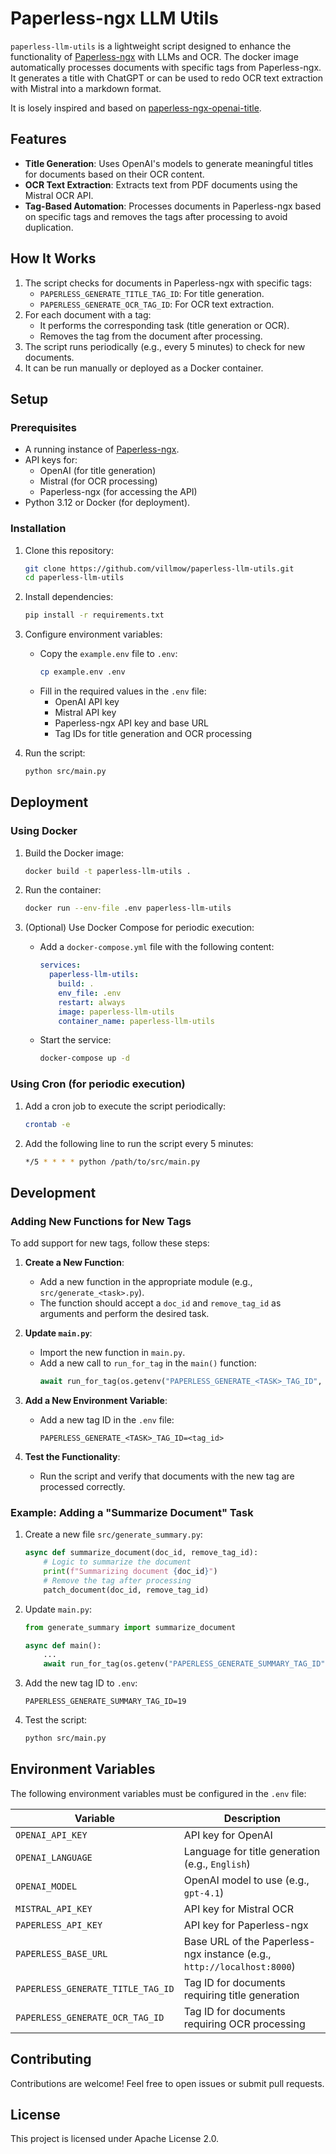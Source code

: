 # Paperless-ngx LLM Utils

`paperless-llm-utils` is a lightweight script designed to enhance the functionality of [Paperless-ngx](https://github.com/paperless-ngx/paperless-ngx) with LLMs and OCR. The docker image automatically processes documents with specific tags from Paperless-ngx. It generates a title with ChatGPT or can be used to redo OCR text extraction with Mistral into a markdown format.

It is losely inspired and based on [paperless-ngx-openai-title](https://github.com/cgiesche/paperless-ngx-openai-title/tree/master).

## Features

- **Title Generation**: Uses OpenAI's models to generate meaningful titles for documents based on their OCR content.
- **OCR Text Extraction**: Extracts text from PDF documents using the Mistral OCR API.
- **Tag-Based Automation**: Processes documents in Paperless-ngx based on specific tags and removes the tags after processing to avoid duplication.

## How It Works

1. The script checks for documents in Paperless-ngx with specific tags:
   - `PAPERLESS_GENERATE_TITLE_TAG_ID`: For title generation.
   - `PAPERLESS_GENERATE_OCR_TAG_ID`: For OCR text extraction.
2. For each document with a tag:
   - It performs the corresponding task (title generation or OCR).
   - Removes the tag from the document after processing.
3. The script runs periodically (e.g., every 5 minutes) to check for new documents.
4. It can be run manually or deployed as a Docker container.

## Setup

### Prerequisites

- A running instance of [Paperless-ngx](https://github.com/paperless-ngx/paperless-ngx).
- API keys for:
  - OpenAI (for title generation)
  - Mistral (for OCR processing)
  - Paperless-ngx (for accessing the API)
- Python 3.12 or Docker (for deployment).

### Installation

1. Clone this repository:
   ```bash
   git clone https://github.com/villmow/paperless-llm-utils.git
   cd paperless-llm-utils
   ```

2. Install dependencies:
   ```bash
   pip install -r requirements.txt
   ```

3. Configure environment variables:
   - Copy the `example.env` file to `.env`:
     ```bash
     cp example.env .env
     ```
   - Fill in the required values in the `.env` file:
     - OpenAI API key
     - Mistral API key
     - Paperless-ngx API key and base URL
     - Tag IDs for title generation and OCR processing

4. Run the script:
   ```bash
   python src/main.py
   ```

## Deployment

### Using Docker

1. Build the Docker image:
   ```bash
   docker build -t paperless-llm-utils .
   ```

2. Run the container:
   ```bash
   docker run --env-file .env paperless-llm-utils
   ```

3. (Optional) Use Docker Compose for periodic execution:
   - Add a `docker-compose.yml` file with the following content:
     ```yaml
     services:
       paperless-llm-utils:
         build: .
         env_file: .env
         restart: always
         image: paperless-llm-utils
         container_name: paperless-llm-utils
     ```
   - Start the service:
     ```bash
     docker-compose up -d
     ```

### Using Cron (for periodic execution)

1. Add a cron job to execute the script periodically:
   ```bash
   crontab -e
   ```
2. Add the following line to run the script every 5 minutes:
   ```bash
   */5 * * * * python /path/to/src/main.py
   ```

## Development

### Adding New Functions for New Tags

To add support for new tags, follow these steps:

1. **Create a New Function**:
   - Add a new function in the appropriate module (e.g., `src/generate_<task>.py`).
   - The function should accept a `doc_id` and `remove_tag_id` as arguments and perform the desired task.

2. **Update `main.py`**:
   - Import the new function in `main.py`.
   - Add a new call to `run_for_tag` in the `main()` function:
     ```python
     await run_for_tag(os.getenv("PAPERLESS_GENERATE_<TASK>_TAG_ID", None), <new_function>)
     ```

3. **Add a New Environment Variable**:
   - Add a new tag ID in the `.env` file:
     ```env
     PAPERLESS_GENERATE_<TASK>_TAG_ID=<tag_id>
     ```

4. **Test the Functionality**:
   - Run the script and verify that documents with the new tag are processed correctly.

### Example: Adding a "Summarize Document" Task

1. Create a new file `src/generate_summary.py`:
   ```python
   async def summarize_document(doc_id, remove_tag_id):
       # Logic to summarize the document
       print(f"Summarizing document {doc_id}")
       # Remove the tag after processing
       patch_document(doc_id, remove_tag_id)
   ```

2. Update `main.py`:
   ```python
   from generate_summary import summarize_document

   async def main():
       ...
       await run_for_tag(os.getenv("PAPERLESS_GENERATE_SUMMARY_TAG_ID", None), summarize_document)
   ```

3. Add the new tag ID to `.env`:
   ```env
   PAPERLESS_GENERATE_SUMMARY_TAG_ID=19
   ```

4. Test the script:
   ```bash
   python src/main.py
   ```

## Environment Variables

The following environment variables must be configured in the `.env` file:

| Variable                        | Description                                                                 |
|---------------------------------|-----------------------------------------------------------------------------|
| `OPENAI_API_KEY`                | API key for OpenAI                                                         |
| `OPENAI_LANGUAGE`               | Language for title generation (e.g., `English`)                            |
| `OPENAI_MODEL`                  | OpenAI model to use (e.g., `gpt-4.1`)                                       |
| `MISTRAL_API_KEY`               | API key for Mistral OCR                                                    |
| `PAPERLESS_API_KEY`             | API key for Paperless-ngx                                                  |
| `PAPERLESS_BASE_URL`            | Base URL of the Paperless-ngx instance (e.g., `http://localhost:8000`)     |
| `PAPERLESS_GENERATE_TITLE_TAG_ID` | Tag ID for documents requiring title generation                            |
| `PAPERLESS_GENERATE_OCR_TAG_ID` | Tag ID for documents requiring OCR processing                              |

## Contributing

Contributions are welcome! Feel free to open issues or submit pull requests.

## License

This project is licensed under Apache License 2.0.